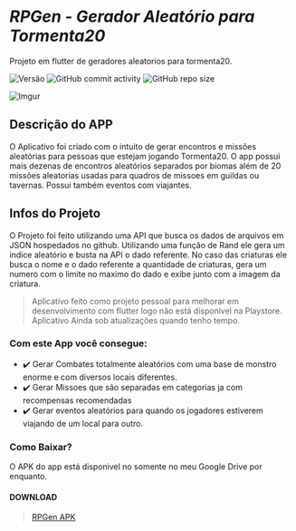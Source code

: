 # *RPGen - Gerador Aleatório para Tormenta20*

Projeto em flutter de geradores aleatorios para tormenta20.

![Versão](https://img.shields.io/badge/Beta-2.0-red?style=plastic) ![GitHub commit activity](https://img.shields.io/github/commit-activity/w/crisley-dev/RPGen) ![GitHub repo size](https://img.shields.io/github/repo-size/Crisley-dev/RPGen)

![Imgur](https://imgur.com/tK0YqOC.png) 

## Descrição do APP
O Aplicativo foi criado com o intuito de gerar encontros e missões aleatórias para pessoas que estejam jogando Tormenta20.
O app possui mais dezenas de encontros aleatórios separados por biomas além de 20 missões aleatorias usadas para quadros de missoes em guildas ou tavernas. Possui também eventos com viajantes.

## Infos do Projeto
O Projeto foi feito utilizando uma API que busca os dados de arquivos em JSON hospedados no github. Utilizando uma função de Rand ele gera um indice aleatório e busta na API o dado referente. No caso das criaturas ele busca o nome e o dado referente a quantidade de criaturas, gera um numero com o limite no maximo do dado e exibe junto com a imagem da criatura.

>Aplicativo feito como projeto pessoal para melhorar em desenvolvimento com flutter logo não está disponivel na Playstore.
>Aplicativo Ainda sob atualizações quando tenho tempo.

### Com este App você consegue:
* 	:heavy_check_mark: Gerar Combates totalmente aleatórios com uma base de monstro enorme e com diversos locais diferentes.
* 	:heavy_check_mark: Gerar Missoes que são separadas em categorias ja com recompensas recomendadas
* 	:heavy_check_mark: Gerar eventos aleatórios para quando os jogadores estiverem viajando de um local para outro.

### Como Baixar?
O APK do app está disponivel no somente no meu Google Drive por enquanto.

#### DOWNLOAD
> [RPGen APK](https://drive.google.com/drive/folders/1LUgUoMc1BSl81_qf22sskK-Jr-QqCQqI?usp=sharing)
